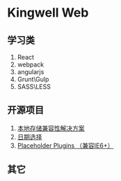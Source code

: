 # Kingwell Web #

## 学习类 ##

1. React
1. webpack
1. angularjs
2. Grunt\Gulp
3. SASS\LESS

## 开源项目 ##

1. [本地存储兼容性解决方案](https://github.com/lengjh/local-storage)
1. [日期选择](https://github.com/lengjh/my-calendar)
1. [Placeholder Plugins （兼容IE6+）](https://github.com/front-devs/Placeholder-plugins-version1.0)

## 其它 ##